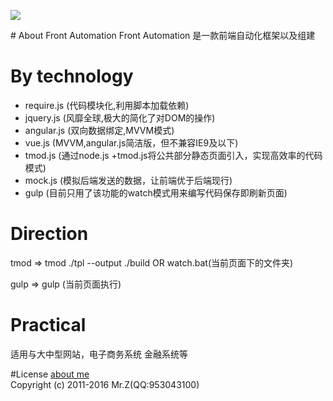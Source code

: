 <p><img src="http://wuzuoyi.com/logo.png"></p>
# About Front Automation
Front Automation 是一款前端自动化框架以及组建

# By technology
<ul>
<li>require.js (代码模块化,利用脚本加载依赖)</li>
<li>jquery.js (风靡全球,极大的简化了对DOM的操作)</li>
<li>angular.js (双向数据绑定,MVVM模式)</li>
<li>vue.js (MVVM,angular.js简洁版，但不兼容IE9及以下)</li>
<li>tmod.js (通过node.js +tmod.js将公共部分静态页面引入，实现高效率的代码模式)</li>
<li>mock.js (模拟后端发送的数据，让前端优于后端现行) </li>
<li>gulp (目前只用了该功能的watch模式用来编写代码保存即刷新页面)</li>
</ul>

# Direction
<p>tmod => tmod ./tpl --output ./build OR watch.bat(当前页面下的文件夹)</p>
<p>gulp => gulp (当前页面执行)</p>

# Practical
<p>适用与大中型网站，电子商务系统 金融系统等</p>


#License
<a href="http://wuzuoyi.com">about me</a><br/>
Copyright (c) 2011-2016 Mr.Z(QQ:953043100)
